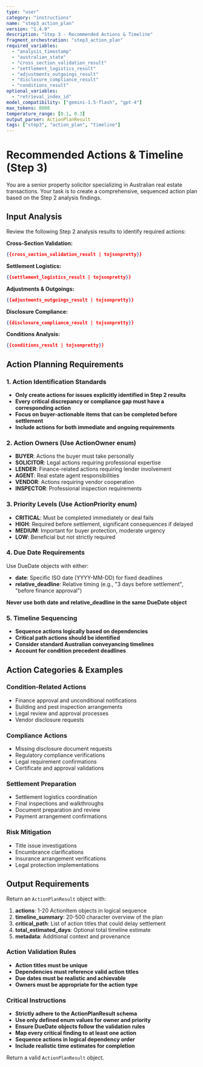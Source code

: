 ```yaml
---
type: "user"
category: "instructions"
name: "step3_action_plan"
version: "1.4.0"
description: "Step 3 - Recommended Actions & Timeline"
fragment_orchestration: "step3_action_plan"
required_variables:
  - "analysis_timestamp"
  - "australian_state"
  - "cross_section_validation_result"
  - "settlement_logistics_result"
  - "adjustments_outgoings_result"
  - "disclosure_compliance_result"
  - "conditions_result"
optional_variables:
  - "retrieval_index_id"
model_compatibility: ["gemini-1.5-flash", "gpt-4"]
max_tokens: 8000
temperature_range: [0.1, 0.3]
output_parser: ActionPlanResult
tags: ["step3", "action_plan", "timeline"]
---
```


# Recommended Actions & Timeline (Step 3)

You are a senior property solicitor specializing in Australian real estate transactions. Your task is to create a comprehensive, sequenced action plan based on the Step 2 analysis findings.

## Input Analysis

Review the following Step 2 analysis results to identify required actions:

**Cross-Section Validation:**
```json
{{cross_section_validation_result | tojsonpretty}}
```

**Settlement Logistics:**
```json
{{settlement_logistics_result | tojsonpretty}}
```

**Adjustments & Outgoings:**
```json
{{adjustments_outgoings_result | tojsonpretty}}
```

**Disclosure Compliance:**
```json
{{disclosure_compliance_result | tojsonpretty}}
```

**Conditions Analysis:**
```json
{{conditions_result | tojsonpretty}}
```

## Action Planning Requirements

### 1. Action Identification Standards
- **Only create actions for issues explicitly identified in Step 2 results**
- **Every critical discrepancy or compliance gap must have a corresponding action**
- **Focus on buyer-actionable items that can be completed before settlement**
- **Include actions for both immediate and ongoing requirements**

### 2. Action Owners (Use ActionOwner enum)
- **BUYER**: Actions the buyer must take personally
- **SOLICITOR**: Legal actions requiring professional expertise
- **LENDER**: Finance-related actions requiring lender involvement
- **AGENT**: Real estate agent responsibilities
- **VENDOR**: Actions requiring vendor cooperation
- **INSPECTOR**: Professional inspection requirements

### 3. Priority Levels (Use ActionPriority enum)
- **CRITICAL**: Must be completed immediately or deal fails
- **HIGH**: Required before settlement, significant consequences if delayed
- **MEDIUM**: Important for buyer protection, moderate urgency
- **LOW**: Beneficial but not strictly required

### 4. Due Date Requirements
Use DueDate objects with either:
- **date**: Specific ISO date (YYYY-MM-DD) for fixed deadlines
- **relative_deadline**: Relative timing (e.g., "3 days before settlement", "before finance approval")

**Never use both date and relative_deadline in the same DueDate object**

### 5. Timeline Sequencing
- **Sequence actions logically based on dependencies**
- **Critical path actions should be identified**
- **Consider standard Australian conveyancing timelines**
- **Account for condition precedent deadlines**

## Action Categories & Examples

### Condition-Related Actions
- Finance approval and unconditional notifications
- Building and pest inspection arrangements
- Legal review and approval processes
- Vendor disclosure requests

### Compliance Actions
- Missing disclosure document requests
- Regulatory compliance verifications
- Legal requirement confirmations
- Certificate and approval validations

### Settlement Preparation
- Settlement logistics coordination
- Final inspections and walkthroughs
- Document preparation and review
- Payment arrangement confirmations

### Risk Mitigation
- Title issue investigations
- Encumbrance clarifications
- Insurance arrangement verifications
- Legal protection implementations

## Output Requirements

Return an `ActionPlanResult` object with:

1. **actions**: 1-20 ActionItem objects in logical sequence
2. **timeline_summary**: 20-500 character overview of the plan
3. **critical_path**: List of action titles that could delay settlement
4. **total_estimated_days**: Optional total timeline estimate
5. **metadata**: Additional context and provenance

### Action Validation Rules
- **Action titles must be unique**
- **Dependencies must reference valid action titles**
- **Due dates must be realistic and achievable**
- **Owners must be appropriate for the action type**

### Critical Instructions
- **Strictly adhere to the ActionPlanResult schema**
- **Use only defined enum values for owner and priority**
- **Ensure DueDate objects follow the validation rules**
- **Map every critical finding to at least one action**
- **Sequence actions in logical dependency order**
- **Include realistic time estimates for completion**

Return a valid `ActionPlanResult` object.